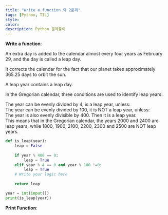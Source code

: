 ```yaml
---
title: "Write a function 외 2문제"
tags: [Python, TIL]
style:
color:
description: Python 문제풀이
---
```

**Write a function**: <br/>

An extra day is added to the calendar almost every four years as February 29, and the day is called a leap day.<br/>

It corrects the calendar for the fact that our planet takes approximately 365.25 days to orbit the sun. <br/>

A leap year contains a leap day. <br/>

In the Gregorian calendar, three conditions are used to identify leap years: <br/>

The year can be evenly divided by 4, is a leap year, unless: <br/>
The year can be evenly divided by 100, it is NOT a leap year, unless: <br/>
The year is also evenly divisible by 400. Then it is a leap year. <br/>
This means that in the Gregorian calendar, the years 2000 and 2400 are leap years, while 1800, 1900, 2100, 2200, 2300 and 2500 are NOT leap years. 

```python
def is_leap(year):
    leap = False
    
    if year % 400 == 0:
        leap = True
    elif year % 4 == 0 and year % 100 !=0:
        leap = True
    # Write your logic here
    
    return leap

year = int(input())
print(is_leap(year))
```

**Print Function**: <br/>
